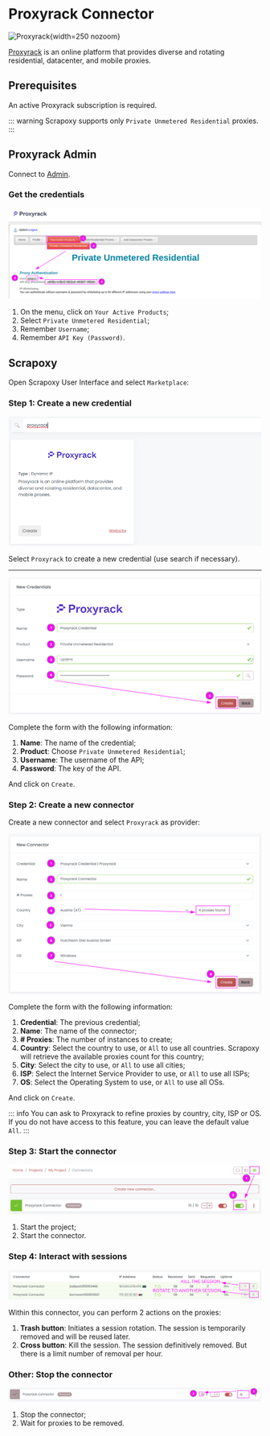 # Proxyrack Connector

![Proxyrack](/assets/images/proxyrack.svg){width=250 nozoom}

[Proxyrack](/l/proxyrack) is an online platform that provides diverse and rotating residential, datacenter, and mobile proxies.


## Prerequisites

An active Proxyrack subscription is required.

::: warning
Scrapoxy supports only `Private Unmetered Residential` proxies.
:::


## Proxyrack Admin

Connect to [Admin](/l/proxyrack-admin).


### Get the credentials

![Proxyrack Settings](proxyrack_credentials.png)

1. On the menu, click on `Your Active Products`;
2. Select `Private Unmetered Residential`;
3. Remember `Username`;
4. Remember `API Key (Password)`.


## Scrapoxy

Open Scrapoxy User Interface and select `Marketplace`:


### Step 1: Create a new credential

![Credential Select](spx_credential_select.png)

Select `Proxyrack` to create a new credential (use search if necessary).

---

![Credential Form](spx_credential_create.png)

Complete the form with the following information:
1. **Name**: The name of the credential;
2. **Product**: Choose `Private Unmetered Residential`;
3. **Username**: The username of the API;
4. **Password**: The key of the API.

And click on `Create`.


### Step 2: Create a new connector

Create a new connector and select `Proxyrack` as provider:

![Connector Create](spx_connector_create.png)

Complete the form with the following information:
1. **Credential**: The previous credential;
2. **Name**: The name of the connector;
3. **# Proxies**: The number of instances to create;
4. **Country**: Select the country to use, or `All` to use all countries. Scrapoxy will retrieve the available proxies count for this country;
5. **City**: Select the city to use, or `All` to use all cities;
6. **ISP**: Select the Internet Service Provider to use, or `All` to use all ISPs;
7. **OS**: Select the Operating System to use, or `All` to use all OSs.

And click on `Create`.

::: info
You can ask to Proxyrack to refine proxies by country, city, ISP or OS. 
If you do not have access to this feature, you can leave the default value `All`.
:::


### Step 3: Start the connector

![Connector Start](spx_connector_start.png)

1. Start the project;
2. Start the connector.


### Step 4: Interact with sessions

![SPX Proxies](spx_proxies.png)

Within this connector, you can perform 2 actions on the proxies:
1. **Trash button**: Initiates a session rotation. The session is temporarily removed and will be reused later.
2. **Cross button**: Kill the session. The session definitively removed. But there is a limit number of removal per hour.


### Other: Stop the connector

![Connector Stop](spx_connector_stop.png)

1. Stop the connector;
2. Wait for proxies to be removed.
